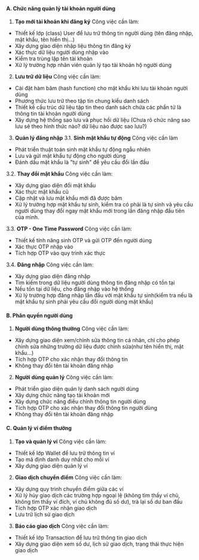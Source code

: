 #### A. Chức năng quản lý tài khoản người dùng
1. **Tạo mới tài khoản khi đăng ký**
Công việc cần làm:
  - Thiết kế lớp (class) User để lưu trữ thông tin người dùng (tên đăng nhập, mật khẩu, tên hiển thị...)
  - Xây dựng giao diện nhập liệu thông tin đăng ký
  - Xác thực dữ liệu người dùng nhập vào
  - Kiểm tra trùng lặp tên tài khoản
  - Xử lý trường hợp nhân viên quản lý tạo tài khoản hộ người dùng
  
2. **Lưu trữ dữ liệu**
Công việc cần làm:
  - Cài đặt hàm băm (hash function) cho mật khẩu khi lưu tài khoản người dùng
  - Phương thức lưu trữ theo tập tin chung kiểu danh sách
  - Thiết kế cấu trúc dữ liệu tập tin theo danh sách chứa các phẩn tử là thông tin tài khoản người dùng
  - Xây dựng hệ thống sao lưu và phục hồi dữ liệu (Chưa rõ chức năng sao lưu sẽ theo hình thức nào? dữ liệu nào được sao lưu?)

3. **Quản lý đăng nhập**
3.1. **Sinh mật khẩu tự động**
Công việc cần làm
  - Phát triển thuật toán sinh mật khẩu tự động ngẫu nhiên
  - Lưu và gửi mật khẩu tự động cho người dùng
  - Đánh dấu mật khẩu là "tự sinh" để yêu cầu đổi lần đầu

3.2. **Thay đổi mật khẩu**
Công việc cần làm:
  - Xây dựng giao diện đổi mật khẩu
  - Xác thực mật khẩu cũ
  - Cập nhật và lưu mật khẩu mới đã được băm
  - Xử lý trường hợp mật khẩu tự sinh, kiểm tra có phải là tự sinh và yêu cầu người dùng thay đổi ngay mật khẩu mới trong lần đăng nhập đầu tiên của mình.

3.3. **OTP - One Time Password**
Công việc cần làm:
  - Thiết kế tính năng sinh OTP và gửi OTP đến người dùng
  - Xác thực OTP nhập vào
  - Tích hợp OTP vào quy trình xác thực

3.4. **Đăng nhập**
Công việc cần làm:
  - Xây dựng giao diện đăng nhập
  - Tìm kiếm trong dữ liệu người dùng thông tin đăng nhập có tồn tại
  - Nếu tồn tại dữ liệu, cho đăng nhập vào hệ thống
  - Xử lý trường hợp đăng nhập lần đầu với mật khẩu tự sinh(kiểm tra nếu là mật khẩu tự sinh phải yêu cầu đổi người dùng mật khẩu)

#### B. Phân quyền người dùng
1. **Người dùng thông thường**
Công việc cần làm:
  - Xây dựng giao diện xem/chỉnh sửa thông tin cá nhân, chỉ cho phép chỉnh sửa những trường dữ liệu được chỉnh sửa(như tên hiển thị, mật khẩu...)
  - Tích hợp OTP cho xác nhận thay đổi thông tin
  - Không thay đổi tên tài khoản đăng nhập

2. **Người dùng quản lý**
Công việc cần làm:
  - Phát triển giao diện quản lý danh sách người dùng
  - Xây dựng chức năng tạo tài khoản mới
  - Xây dựng chức năng điều chỉnh thông tin người dùng
  - Tích hợp OTP cho xác nhận thay đổi thông tin người dùng
  - Không thay đổi tên tài khoản đăng nhập

#### C. Quản lý ví điểm thưởng
1. **Tạo và quản lý ví**
Công việc cần làm:
  - Thiết kế lớp Wallet để lưu trữ thông tin ví
  - Tạo mã định danh duy nhất cho mỗi ví
  - Xây dựng giao diện quản lý ví

2. **Giao dịch chuyển điểm**
Công việc cần làm:
  - Xây dựng quy trình chuyển điểm giữa các ví
  - Xử lý hủy giao dịch các trường hợp ngoại lệ (không tìm thấy ví chủ, không tìm thấy ví đích, ví chủ không đủ số dư), trả lại số dư ban đầu
  - Tích hợp OTP xác nhận giao dịch
  - Lưu trữ lịch sử giao dịch

3. **Báo cáo giao dịch**
Công việc cần làm:
 - Thiết kế lớp Transaction để lưu trữ thông tin giao dịch
 - Xây dựng giao diện xem số dư, lịch sử giao dịch, trạng thái thực hiện giao dịch
